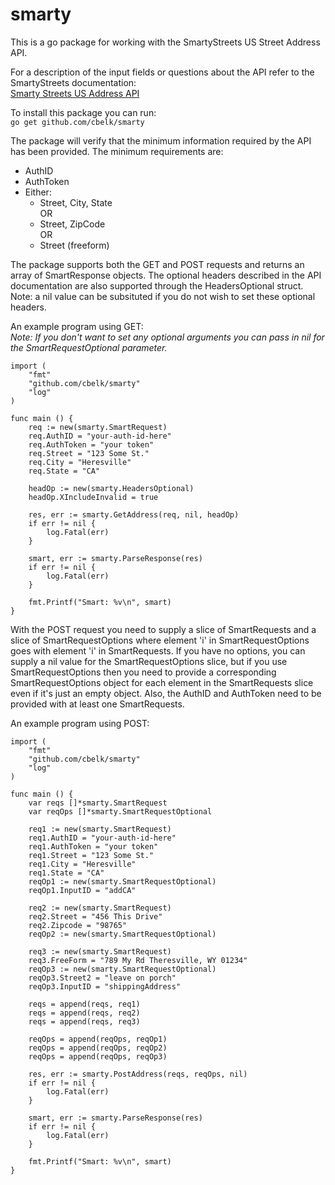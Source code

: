 # smarty

This is a go package for working with the SmartyStreets US Street Address API.

For a description of the input fields or questions about the API refer to the SmartyStreets documentation:<br>
[Smarty Streets US Address API](https://smartystreets.com/docs/us-street-api)

To install this package you can run:<br>
`go get github.com/cbelk/smarty`

The package will verify that the minimum information required by the API has been provided.
The minimum requirements are:
  * AuthID
  * AuthToken
  * Either:
    * Street, City, State
        <br>OR
    * Street, ZipCode
        <br>OR
    * Street (freeform)

The package supports both the GET and POST requests and returns an array of SmartResponse objects.
The optional headers described in the API documentation are also supported through the HeadersOptional struct. Note: a nil
value can be subsituted if you do not wish to set these optional headers.

An example program using GET:<br>
*Note: If you don't want to set any optional arguments you can pass in nil for the SmartRequestOptional parameter.*
```
import (
    "fmt"
    "github.com/cbelk/smarty"
    "log"
)

func main () {
    req := new(smarty.SmartRequest)
    req.AuthID = "your-auth-id-here"
    req.AuthToken = "your token"
    req.Street = "123 Some St."
    req.City = "Heresville"
    req.State = "CA"
    
    headOp := new(smarty.HeadersOptional)
    headOp.XIncludeInvalid = true

    res, err := smarty.GetAddress(req, nil, headOp)
    if err != nil {
        log.Fatal(err)
    }

    smart, err := smarty.ParseResponse(res)
    if err != nil {
        log.Fatal(err)
    }

    fmt.Printf("Smart: %v\n", smart)
}
```
With the POST request you need to supply a slice of SmartRequests and a slice of SmartRequestOptions
where element 'i' in SmartRequestOptions goes with element 'i' in SmartRequests. If you have no 
options, you can supply a nil value for the SmartRequestOptions slice, but if you use
SmartRequestOptions then you need to provide a corresponding SmartRequestOptions object for each
element in the SmartRequests slice even if it's just an empty object. Also, the AuthID and AuthToken
need to be provided with at least one SmartRequests.

An example program using POST:
```
import (
    "fmt"
    "github.com/cbelk/smarty"
    "log"
)

func main () {
    var reqs []*smarty.SmartRequest
    var reqOps []*smarty.SmartRequestOptional

    req1 := new(smarty.SmartRequest)
    req1.AuthID = "your-auth-id-here"
    req1.AuthToken = "your token"
    req1.Street = "123 Some St."
    req1.City = "Heresville"
    req1.State = "CA"
    reqOp1 := new(smarty.SmartRequestOptional)
    reqOp1.InputID = "addCA"

    req2 := new(smarty.SmartRequest)
    req2.Street = "456 This Drive"
    req2.Zipcode = "98765"
    reqOp2 := new(smarty.SmartRequestOptional)

    req3 := new(smarty.SmartRequest)
    req3.FreeForm = "789 My Rd Theresville, WY 01234"
    reqOp3 := new(smarty.SmartRequestOptional)
    reqOp3.Street2 = "leave on porch"
    reqOp3.InputID = "shippingAddress"

    reqs = append(reqs, req1)
    reqs = append(reqs, req2)
    reqs = append(reqs, req3)

    reqOps = append(reqOps, reqOp1)
    reqOps = append(reqOps, reqOp2)
    reqOps = append(reqOps, reqOp3)

    res, err := smarty.PostAddress(reqs, reqOps, nil)
    if err != nil {
        log.Fatal(err)
    }

    smart, err := smarty.ParseResponse(res)
    if err != nil {
        log.Fatal(err)
    }

    fmt.Printf("Smart: %v\n", smart)
}
```
